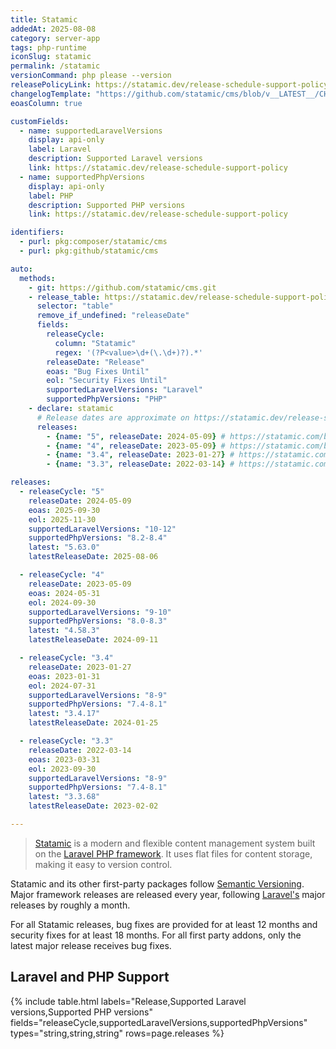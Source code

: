 ```yaml
---
title: Statamic
addedAt: 2025-08-08
category: server-app
tags: php-runtime
iconSlug: statamic
permalink: /statamic
versionCommand: php please --version
releasePolicyLink: https://statamic.dev/release-schedule-support-policy/
changelogTemplate: "https://github.com/statamic/cms/blob/v__LATEST__/CHANGELOG.md"
eoasColumn: true

customFields:
  - name: supportedLaravelVersions
    display: api-only
    label: Laravel
    description: Supported Laravel versions
    link: https://statamic.dev/release-schedule-support-policy
  - name: supportedPhpVersions
    display: api-only
    label: PHP
    description: Supported PHP versions
    link: https://statamic.dev/release-schedule-support-policy

identifiers:
  - purl: pkg:composer/statamic/cms
  - purl: pkg:github/statamic/cms

auto:
  methods:
    - git: https://github.com/statamic/cms.git
    - release_table: https://statamic.dev/release-schedule-support-policy
      selector: "table"
      remove_if_undefined: "releaseDate"
      fields:
        releaseCycle:
          column: "Statamic"
          regex: '(?P<value>\d+(\.\d+)?).*'
        releaseDate: "Release"
        eoas: "Bug Fixes Until"
        eol: "Security Fixes Until"
        supportedLaravelVersions: "Laravel"
        supportedPhpVersions: "PHP"
    - declare: statamic
      # Release dates are approximate on https://statamic.dev/release-schedule-support-policy.
      releases:
        - {name: "5", releaseDate: 2024-05-09} # https://statamic.com/blog/statamic-5-is-here
        - {name: "4", releaseDate: 2023-05-09} # https://statamic.com/blog/statamic-4-unleashed
        - {name: "3.4", releaseDate: 2023-01-27} # https://statamic.com/blog/statamic-3-4-released
        - {name: "3.3", releaseDate: 2022-03-14} # https://statamic.com/blog/statamic-3-3

releases:
  - releaseCycle: "5"
    releaseDate: 2024-05-09
    eoas: 2025-09-30
    eol: 2025-11-30
    supportedLaravelVersions: "10-12"
    supportedPhpVersions: "8.2-8.4"
    latest: "5.63.0"
    latestReleaseDate: 2025-08-06

  - releaseCycle: "4"
    releaseDate: 2023-05-09
    eoas: 2024-05-31
    eol: 2024-09-30
    supportedLaravelVersions: "9-10"
    supportedPhpVersions: "8.0-8.3"
    latest: "4.58.3"
    latestReleaseDate: 2024-09-11

  - releaseCycle: "3.4"
    releaseDate: 2023-01-27
    eoas: 2023-01-31
    eol: 2024-07-31
    supportedLaravelVersions: "8-9"
    supportedPhpVersions: "7.4-8.1"
    latest: "3.4.17"
    latestReleaseDate: 2024-01-25

  - releaseCycle: "3.3"
    releaseDate: 2022-03-14
    eoas: 2023-03-31
    eol: 2023-09-30
    supportedLaravelVersions: "8-9"
    supportedPhpVersions: "7.4-8.1"
    latest: "3.3.68"
    latestReleaseDate: 2023-02-02

---
```


> [Statamic](https://statamic.com/) is a modern and flexible content management system built on the [Laravel PHP framework](/laravel).
> It uses flat files for content storage, making it easy to version control.

Statamic and its other first-party packages follow [Semantic Versioning](https://semver.org/).
Major framework releases are released every year, following [Laravel's](/laravel) major releases by roughly a month.

For all Statamic releases, bug fixes are provided for at least 12 months and security fixes for at least 18 months.
For all first party addons, only the latest major release receives bug fixes.

## Laravel and PHP Support

{% include table.html
labels="Release,Supported Laravel versions,Supported PHP versions"
fields="releaseCycle,supportedLaravelVersions,supportedPhpVersions"
types="string,string,string"
rows=page.releases %}
